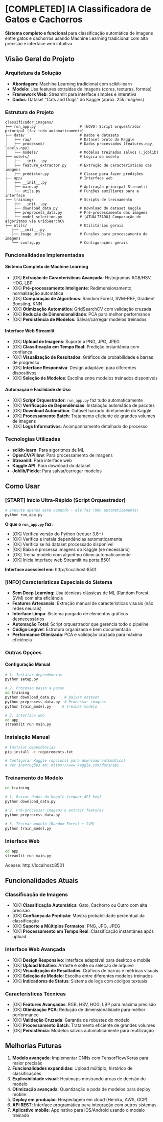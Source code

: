 # [COMPLETED] IA Classificadora de Gatos e Cachorros

**Sistema completo e funcional** para classificação automática de imagens entre gatos e cachorros usando Machine Learning tradicional com alta precisão e interface web intuitiva.

## Visão Geral do Projeto

### **Arquitetura da Solução**

- **Abordagem**: Machine Learning tradicional com scikit-learn
- **Modelo**: Usa features extraídas de imagens (cores, texturas, formas)
- **Framework Web**: Streamlit para interface simples e interativa
- **Dados**: Dataset "Cats and Dogs" do Kaggle (aprox. 25k imagens)

### **Estrutura do Projeto**

```
classificador_imagens/
├── run_app.py                    # [NOVO] Script orquestrador principal (faz tudo automaticamente)
├── data/                         # Dados e datasets
│   ├── raw/                      # Dataset bruto do Kaggle
│   ├── processed/                # Dados processados (features.npy, labels.npy)
│   └── models/                   # Modelos treinados salvos (.joblib)
├── models/                       # Lógica do modelo
│   ├── __init__.py
│   ├── feature_extractor.py      # Extração de características das imagens
│   ├── predictor.py              # Classe para fazer predições
├── app/                          # Interface web
│   ├── __init__.py
│   ├── main.py                   # Aplicação principal Streamlit
│   └── utils.py                  # Funções auxiliares para a interface
├── training/                     # Scripts de treinamento
│   ├── __init__.py
│   ├── download_data.py          # Download do dataset Kaggle
│   ├── preprocess_data.py        # Pré-processamento das imagens
│   └── model_selection.py        # [ATUALIZADO] Comparação de algoritmos via GridSearchCV
├── utils/                        # Utilitários gerais
   ├── __init__.py
   ├── image_utils.py             # Funções para processamento de imagens
   └── config.py                  # Configurações gerais
```

### **Funcionalidades Implementadas**

#### **Sistema Completo de Machine Learning**

- [OK] **Extração de Características Avançada**: Histogramas RGB/HSV, HOG, LBP
- [OK] **Pré-processamento Inteligente**: Redimensionamento, normalização automática
- [OK] **Comparação de Algoritmos**: Random Forest, SVM-RBF, Gradient Boosting, KNN
- [OK] **Otimização Automática**: GridSearchCV com validação cruzada
- [OK] **Redução de Dimensionalidade**: PCA para melhor performance
- [OK] **Persistência de Modelos**: Salvar/carregar modelos treinados

#### **Interface Web Streamlit**

- [OK] **Upload de Imagens**: Suporte a PNG, JPG, JPEG
- [OK] **Classificação em Tempo Real**: Predição instantânea com confiança
- [OK] **Visualização de Resultados**: Gráficos de probabilidade e barras de progresso
- [OK] **Interface Responsiva**: Design adaptável para diferentes dispositivos
- [OK] **Seleção de Modelos**: Escolha entre modelos treinados disponíveis

#### **Automação e Facilidade de Uso**

- [OK] **Script Orquestrador**: `run_app.py` faz tudo automaticamente
- [OK] **Verificação de Dependências**: Instalação automática de pacotes
- [OK] **Download Automático**: Dataset baixado diretamente do Kaggle
- [OK] **Processamento Batch**: Tratamento eficiente de grandes volumes de imagens
- [OK] **Logs Informativos**: Acompanhamento detalhado do processo

### **Tecnologias Utilizadas**

- **scikit-learn**: Para algoritmos de ML
- **OpenCV/Pillow**: Para processamento de imagens
- **Streamlit**: Para interface web
- **Kaggle API**: Para download do dataset
- **Joblib/Pickle**: Para salvar/carregar modelos

## Como Usar

### [START] Início Ultra-Rápido (Script Orquestrador)

```bash
# Execute apenas este comando - ele faz TUDO automaticamente!
python run_app.py
```

**O que o `run_app.py` faz:**

- [OK] Verifica versão do Python (requer 3.8+)
- [OK] Verifica e instala dependências automaticamente
- [OK] Verifica se há dataset processado disponível
- [OK] Baixa e processa imagens do Kaggle (se necessário)
- [OK] Treina modelo com algoritmo ótimo automaticamente
- [OK] Inicia interface web Streamlit na porta 8501

**Interface acessível em:** http://localhost:8501

### [INFO] Características Especiais do Sistema

- **Sem Deep Learning**: Usa técnicas clássicas de ML (Random Forest, SVM) com alta eficiência
- **Features Artesanais**: Extração manual de características visuais (não redes neurais)
- **Interface Limpa**: Sistema purgado de elementos gráficos desnecessários
- **Automação Total**: Script orquestrador que gerencia todo o pipeline
- **Código Legível**: Estrutura organizada e bem documentada
- **Performance Otimizada**: PCA e validação cruzada para máxima eficiência

### Outras Opções

#### Configuração Manual

```bash
# 1. Instalar dependências
python setup.py

# 2. Processo passo a passo
cd training
python download_data.py    # Baixar dataset
python preprocess_data.py  # Processar imagens
python train_model.py     # Treinar modelo

# 3. Interface web
cd app
streamlit run main.py
```

### Instalação Manual

```bash
# Instalar dependências
pip install -r requirements.txt

# Configurar Kaggle (opcional para download automático)
# Ver instruções em: https://www.kaggle.com/docs/api
```

### Treinamento do Modelo

```bash
cd training

# 1. Baixar dados do Kaggle (requer API key)
python download_data.py

# 2. Pré-processar imagens e extrair features
python preprocess_data.py

# 3. Treinar modelo (Random Forest + SVM)
python train_model.py
```

### Interface Web

```bash
cd app
streamlit run main.py
```

Acesse: http://localhost:8501

## Funcionalidades Atuais

### **Classificação de Imagens**

- [OK] **Classificação Automática**: Gato, Cachorro ou Outro com alta precisão
- [OK] **Confiança da Predição**: Mostra probabilidade percentual da classificação
- [OK] **Suporte a Múltiplos Formatos**: PNG, JPG, JPEG
- [OK] **Processamento em Tempo Real**: Classificação instantânea após upload

### **Interface Web Avançada**

- [OK] **Design Responsivo**: Interface adaptável para desktop e mobile
- [OK] **Upload Intuitivo**: Arraste e solte ou seleção de arquivo
- [OK] **Visualização de Resultados**: Gráficos de barras e métricas visuais
- [OK] **Seleção de Modelo**: Escolha entre diferentes modelos treinados
- [OK] **Indicadores de Status**: Sistema de logs com códigos textuais

### **Características Técnicas**

- [OK] **Features Avançadas**: RGB, HSV, HOG, LBP para máxima precisão
- [OK] **Otimização PCA**: Redução de dimensionalidade para melhor performance
- [OK] **Validação Cruzada**: Garantia de robustez do modelo
- [OK] **Processamento Batch**: Tratamento eficiente de grandes volumes
- [OK] **Persistência**: Modelos salvos automaticamente para reutilização

## Melhorias Futuras

1. **Modelo avançado**: Implementar CNNs com TensorFlow/Keras para maior precisão
2. **Funcionalidades expandidas**: Upload múltiplo, histórico de classificações
3. **Explicabilidade visual**: Heatmaps mostrando áreas de decisão do modelo
4. **Otimização avançada**: Quantização e poda de modelos para deploy mobile
5. **Deploy em produção**: Hospedagem em cloud (Heroku, AWS, GCP)
6. **API REST**: Interface programática para integração com outros sistemas
7. **Aplicativo mobile**: App nativo para iOS/Android usando o modelo treinado
